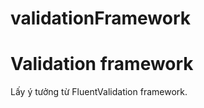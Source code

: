 # validationFramework
<h1>Validation framework</h1>
<p>Lấy ý tưởng từ FluentValidation framework.</p>
